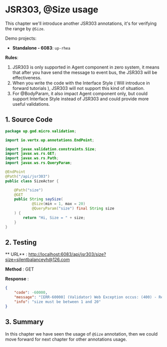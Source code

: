 # JSR303, @Size usage

This chapter we'll introduce another JSR303 annotations, it's for verifying the range by `@Size`.

Demo projects:

* **Standalone - 6083**: `up-rhea`

**Rules**:

1. JSR303 is only supported in Agent component in zero system, it means that after you have send the message to event
   bus, the JSR303 will be effectiveness.
2. When you write the code with the Interface Style \( Will introduce in forward tutorials \), JSR303 will not support
   this kind of situation.
3. For @BodyParam, it also impact Agent component only, but could support Interface Style instead of JSR303 and could
   provide more useful validations.

## 1. Source Code

```java
package up.god.micro.validation;

import io.vertx.up.annotations.EndPoint;

import javax.validation.constraints.Size;
import javax.ws.rs.GET;
import javax.ws.rs.Path;
import javax.ws.rs.QueryParam;

@EndPoint
@Path("/api/jsr303")
public class SizeActor {

    @Path("size")
    @GET
    public String saySize(
            @Size(min = 1, max = 20)
            @QueryParam("size") final String size
    ) {
        return "Hi, Size = " + size;
    }
}
```

## 2. Testing

**
URL** : [http://localhost:6083/api/jsr303/size?size=silentbalanceyh@126.com](http://localhost:6083/api/jsr303/size?size=silentbalanceyh@126.com)

**Method** :  GET

**Response** :

```json
{
    "code": -60000,
    "message": "[ERR-60000] (Validator) Web Exception occus: (400) - Request validation handler, class = class up.god.micro.validation.SizeActor, method = public java.lang.String up.god.micro.validation.SizeActor.saySize(java.lang.String), message = size must be between 1 and 20.",
    "info": "size must be between 1 and 20"
}
```

## 3. Summary

In this chapter we have seen the usage of `@Size` annotation, then we could move forward for next chapter for other
annotations usage.



